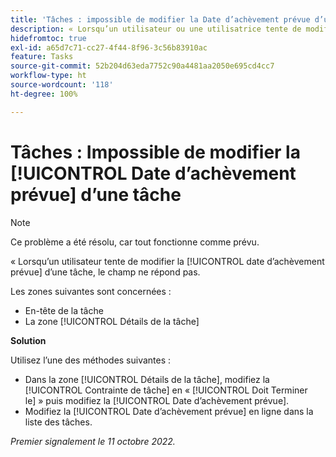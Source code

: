 ```yaml
---
title: 'Tâches : impossible de modifier la Date d’achèvement prévue d’une tâche'
description: « Lorsqu’un utilisateur ou une utilisatrice tente de modifier la date d’achèvement prévue d’une tâche, le champ ne répond pas. »  »
hidefromtoc: true
exl-id: a65d7c71-cc27-4f44-8f96-3c56b83910ac
feature: Tasks
source-git-commit: 52b204d63eda7752c90a4481aa2050e695cd4cc7
workflow-type: ht
source-wordcount: '118'
ht-degree: 100%

---
```


# Tâches : Impossible de modifier la [!UICONTROL Date d’achèvement prévue] d’une tâche

>[!NOTE]
>
>Ce problème a été résolu, car tout fonctionne comme prévu.

« Lorsqu’un utilisateur tente de modifier la [!UICONTROL date d’achèvement prévue] d’une tâche, le champ ne répond pas.

Les zones suivantes sont concernées :

* En-tête de la tâche
* La zone [!UICONTROL Détails de la tâche]

**Solution**

Utilisez l’une des méthodes suivantes :

* Dans la zone [!UICONTROL Détails de la tâche], modifiez la [!UICONTROL Contrainte de tâche] en « [!UICONTROL Doit Terminer le] » puis modifiez la [!UICONTROL Date d’achèvement prévue].
* Modifiez la [!UICONTROL Date d’achèvement prévue] en ligne dans la liste des tâches.

_Premier signalement le 11 octobre 2022._
